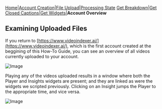[Home](https://jaegermeiste.github.io/VideoIndexerHowToGuide/)|[Account Creation](https://jaegermeiste.github.io/VideoIndexerHowToGuide/AccountCreation)|[File Upload](https://jaegermeiste.github.io/VideoIndexerHowToGuide/FileUpload)|[Processing State](https://jaegermeiste.github.io/VideoIndexerHowToGuide/ProcessingState)
[Get Breakdown](https://jaegermeiste.github.io/VideoIndexerHowToGuide/GetBreakdown)|[Get Closed Captions](https://jaegermeiste.github.io/VideoIndexerHowToGuide/GetWebVTT)|[Get Widgets](https://jaegermeiste.github.io/VideoIndexerHowToGuide/GetWidgets)|**Account Overview**

## Examining Uploaded Files

If you return to [https://www.videoindexer.ai/](https://www.videoindexer.ai/), which is the first account created at the beggining of this How-To Guide, you can see an overview of all videos currently uploaded to your account.

![Image](https://jaegermeiste.github.io/VideoIndexerHowToGuide/Assets/AccountOverview/1.PNG)

Playing any of the videos uploaded results in a window where both the Player and Insights widgets are present; and they are linked as were the widgets we scripted previously. Clicking on an Insight jumps the Player to the appropriate time, and vice versa.

![Image](https://jaegermeiste.github.io/VideoIndexerHowToGuide/Assets/AccountOverview/2.PNG)
